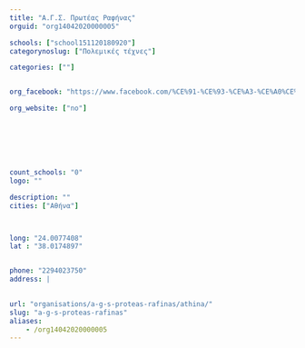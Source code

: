 ```yaml
---
title: "Α.Γ.Σ. Πρωτέας Ραφήνας"
orguid: "org14042020000005"

schools: ["school151120180920"]
categorynoslug: ["Πολεμικές τέχνες"]

categories: [""]


org_facebook: "https://www.facebook.com/%CE%91-%CE%93-%CE%A3-%CE%A0%CE%A1%CE%A9%CE%A4%CE%95%CE%91%CE%A3-%CE%A1%CE%91%CE%A6%CE%97%CE%9D%CE%91%CE%A3-269793783033183/"

org_website: ["no"]







count_schools: "0"
logo: ""

description: ""
cities: ["Αθήνα"]



long: "24.0077408"
lat : "38.0174897"


phone: "2294023750"
address: |
    

url: "organisations/a-g-s-proteas-rafinas/athina/"
slug: "a-g-s-proteas-rafinas"
aliases:
    - /org14042020000005
---
```



